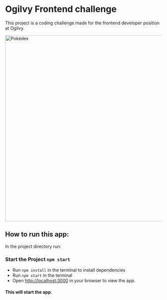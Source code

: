 # Ogilvy Frontend challenge

This project is a coding challenge made for the frontend developer position at Ogilvy.

<img src="https://i.imgur.com/lCfFgYq.jpeg" alt="Pokédex" width="600"/>


## How to run this app:

In the project directory run:

### Start the Project `npm start`

- Run `npm install` in the terminal to install dependencies
- Run `npm start` in the terminal
- Open [http://localhost:3000](http://localhost:3000) in your browser to view the app.

#### This will start the app.
